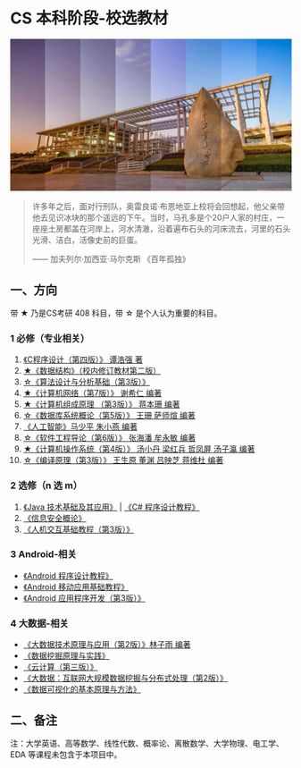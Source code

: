 # CS 本科阶段-校选教材

![](gdut.jpg)

> 许多年之后，面对行刑队，奥雷良诺·布恩地亚上校将会回想起，他父亲带他去见识冰块的那个遥远的下午。当时，马孔多是个20户人家的村庄，一座座土房都盖在河岸上，河水清澈，沿着遍布石头的河床流去，河里的石头光滑、洁白，活像史前的巨蛋。
> 
> —— 加夫列尔·加西亚·马尔克斯 《百年孤独》


## 一、方向

带 ★ 乃是CS考研 408 科目，带 ☆ 是个人认为重要的科目。

### 1 必修（专业相关）

1. [《C程序设计（第四版）》 谭浩强 著](C-CHENGXUSHEJI)
2. [★《数据结构》（校内修订教材第二版）](SHUJUJIEGOU)
3. [☆《算法设计与分析基础（第3版）》](SUANFASHEJIYUFENXIJICHU)
4. [★《计算机网络（第7版）》 谢希仁 编著](JISUANJIWANGLUO)
5. [★《计算机组成原理 （第3版）》 蒋本珊 编著](JISUANJIZUCHENGYUANLI)
6. [☆《数据库系统概论（第5版）》 王珊 萨师煊 编著](SHUJUKUXITONGGAILUN)
7. [《人工智能》马少平 朱小燕 编著](RENGONGZHINENG)
8. [☆《软件工程导论（第6版）》 张海潘 牟永敏 编著](RUANJIANGONGCHENGDAOLUN)
9. [★《计算机操作系统（第4版）》 汤小丹 梁红兵 哲凤屏 汤子瀛 编著](JISUANJICAOZUOXITONG)
10. [☆《编译原理（第3版）》 王生原 董渊 吕映芝 蒋维杜 编著](BIANYIYUANLI)

### 2 选修（n 选 m）

1. [《Java 技术基础及其应用》](Java) | [《C# 程序设计教程》](C#)
2. [《信息安全概论》](XINXIANQUANGAILUN)
3. [《人机交互基础教程（第3版）》](RENJIJIAOHU)

### 3 Android-相关
- [《Android 程序设计教程》](Android-CHENGXUSHEJIJIAOCHENG)
- [《Android 移动应用基础教程》](Android-YIDONGYINGYONGJICHUJIAOCHENG)
- [《Android 应用程序开发（第3版）》](Android-YINGYONGCHENGXUKAIFA)

### 4 大数据-相关
- [《大数据技术原理与应用（第2版）》林子雨 编著](BigData-DASHUJU)
- [《数据挖掘原理与实践》](BigData-SHUJUWAJUE)
- [《云计算（第三版）》](BigData-YUNJISUAN)
- [《大数据：互联网大规模数据挖掘与分布式处理（第2版）》](BigData-SHISHIDASHUJU)
- [《数据可视化的基本原理与方法》](BigData-SHUJUKESHIHUA)

## 二、备注
注：大学英语、高等数学、线性代数、概率论、离散数学、大学物理、电工学、EDA 等课程未包含于本项目中。